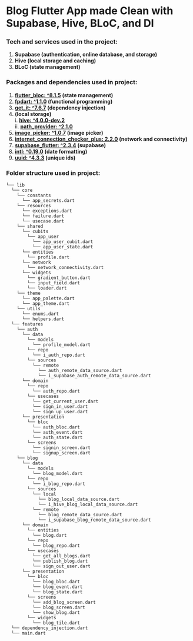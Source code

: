<h1>Blog Flutter App made Clean with Supabase, Hive, BLoC, and DI

### Tech and services used in the project:
1. **Supabase (authentication, online database, and storage)**
2. **Hive (local storage and caching)**
3. **BLoC (state management)**

### Packages and dependencies used in project:
1. **[flutter_bloc: ^8.1.5](https://www.pub.dev/packages/flutter_bloc) (state management)**  
2. **[fpdart: ^1.1.0](https://www.pub.dev/packages/fpdart) (functional programming)**  
3. **[get_it: ^7.6.7](https://www.pub.dev/packages/get_it) (dependency injection)**  
4. **(local storage)**  
    i. [**hive: ^4.0.0-dev.2**](https://www.pub.dev/packages/hive)  
    ii. [**path_provider: ^2.1.0**](https://www.pub.dev/packages/path_provider)  
5. **[image_picker: ^1.0.7](https://www.pub.dev/packages/image_picker) (image picker)**  
6. **[internet_connection_checker_plus: 2.2.0](https://www.pub.dev/packages/internet_connection_checker_plus) (network and connectivity)**  
7. **[supabase_flutter: ^2.3.4](https://www.pub.dev/packages/supabase_flutter) (supabase)**  
8. **[intl: ^0.19.0](https://www.pub.dev/packages/intl) (date formatting)**  
9. **[uuid: ^4.3.3](https://www.pub.dev/packages/uuid) (unique ids)**  

### Folder structure used in project:
```
└── lib
  └── core
    └── constants
      └── app_secrets.dart
    └── resources
      └── exceptions.dart
      └── failure.dart
      └── usecase.dart
    └── shared
      └── cubits
        └── app_user
          └── app_user_cubit.dart
          └── app_user_state.dart
      └── entities
        └── profile.dart
      └── network
        └── network_connectivity.dart
      └── widgets
        └── gradient_button.dart
        └── input_field.dart
        └── loader.dart
    └── theme
      └── app_palette.dart
      └── app_theme.dart
    └── utils
      └── enums.dart
      └── helpers.dart
  └── features
    └── auth
      └── data
        └── models
          └── profile_model.dart
        └── repo
          └── i_auth_repo.dart
        └── sources
          └── remote
            └── auth_remote_data_source.dart
            └── i_supabase_auth_remote_data_source.dart
      └── domain
        └── repo
          └── auth_repo.dart
        └── usecases
          └── get_current_user.dart
          └── sign_in_user.dart
          └── sign_up_user.dart
      └── presentation
        └── bloc
          └── auth_bloc.dart
          └── auth_event.dart
          └── auth_state.dart
        └── screens
          └── signin_screen.dart
          └── signup_screen.dart
    └── blog
      └── data
        └── models
          └── blog_model.dart
        └── repo
          └── i_blog_repo.dart
        └── sources
          └── local
            └── blog_local_data_source.dart
            └── i_hive_blog_local_data_source.dart
          └── remote
            └── blog_remote_data_source.dart
            └── i_supabase_blog_remote_data_source.dart
      └── domain
        └── entities
          └── blog.dart
        └── repo
          └── blog_repo.dart
        └── usecases
          └── get_all_blogs.dart
          └── publish_blog.dart
          └── sign_out_user.dart
      └── presentation
        └── bloc
          └── blog_bloc.dart
          └── blog_event.dart
          └── blog_state.dart
        └── screens
          └── add_blog_screen.dart
          └── blog_screen.dart
          └── show_blog.dart
        └── widgets
          └── blog_tile.dart
  └── dependency_injection.dart
  └── main.dart
```
